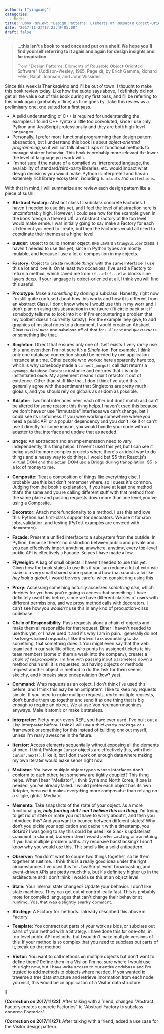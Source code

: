 ```yaml
---
authors: ["yingwang"]
categories:
  - Books
title: 'Book Review: "Design Patterns: Elements of Reusable Object-Oriented Software", by Erich Gamma, Richard Helm, Ralph Johnson, and John Vlissides'
date: "2017-11-22T17:23:49-05:00"
draft: false
---
```


> **...this isn't a book to read once and put on a shelf. We hope you'll find yourself referring to it again and again for design insights and for inspiration.**
>
> From "Design Patterns: Elements of Reusable Object-Oriented Software" (Addison-Wesley, 1995, Page xi), by Erich Gamma, Richard Helm, Ralph Johnson, and John Vlissides

Since this week is Thanksgiving and I'll be out of town, I thought to make this book review today. Like how the quote says above, I definitely did not get all the value out of this book during my first pass, and I'll be referring to this book again (probably offline) as time goes by. Take this review as a preliminary one, one suited for a first pass.

- A solid understanding of C++ is required for understanding the examples. I found C++ syntax a little too convoluted, since I use only Python and JavaScript professionally and they are both high-level languages.
- Personally, I prefer more functional programming than design pattern abstraction, but I understand this book is about _object-oriented programming_, so it will not talk about Lisps or functional methods to manage state or behavior. This book is probably more relevant the lower the level of language you work with.
- I'm not sure if the nature of a compiled vs. interpreted language, the availability of standard/third-party libraries, etc. would impact what design decisions you would make. Python is interpreted and has an extremely rich library ecosystem, including `functools` and `collections`.

With that in mind, I will summarize and review each design pattern like a piece of sushi:

- **Abstract Factory:** Abstract class to subclass concrete Factories. I haven't needed to use this yet, and I feel the level of abstraction here is uncomfortably high. However, I could see how for the example given in the book (design a themed UI), an Abstract Factory at the top level would make sense. I was initially going to say make a Factory for each UI element you need to create, but then the Factories would all need to coordinate their themes at a higher level.

- **Builder:** Object to build another object, like Java's `StringBuilder` class. I haven't needed to use this yet, since in Python types are mostly mutable, and because I use a lot of composition in my objects.

- **Factory:** Object to create multiple _things_ with the same interface. I use this a lot and love it. On at least two occasions, I've used a Factory to return a method, which saved me from `if...elif...else` blocks nine layers deep. If your language is object-oriented at all, I think you will find this useful.

- **Prototype:** Make a _something_ by cloning a subclass. Honestly, right now I'm still quite confused about how this works and how it is different from an Abstract Class. I don't know where I would use this in my work and I don't plan on using this abstraction in the future (I'll circle back to it if somebody tells me to look into it or if I'm encountering a problem that my toolbelt doesn't currently satisfy). For the example they give, to add graphics of musical notes to a document, I would create an Abstract Class `MusicalNote` and subclass off of that for `FullRest` and `QuarterNote` or something like that.

- **Singleton:** Object that ensures only one of itself exists. I very rarely use this, and even then I'm not sure it's a _Single_-ton. For example, I think only one database connection should be needed by one application instance at a time. Other people who worked here apparently have too, which is why somebody made a `connect_mongo()` call that returns a `pymongo.database.Database` instance and ensures that it is only instantiated once. My agreement means I don't refactor it out of existence. Other than stuff like that, I don't think I've used this. I generally agree with the sentiment that Singletons are pretty much globals, and you should rely on globals as seldom as possible.

- **Adapter:** Two final interfaces need each other but don't match and can't be altered for some reason; this thing helps. I haven't used this because we don't have or use "immutable" interfaces we can't change, but I could see its usefulness. If you were working somewhere where you need a public API or a popular dependency and you don't like it or can't use it directly for some reason, you would bundle your code with an adapter to that interface and update that as needed.

- **Bridge:** An abstraction and an implementation need to vary independently; this thing helps. I haven't used this yet, but I can see it being used for more complex projects where there's an ideal way to do things and a messy way to do things. I would bet \$5 that React.js's Virtual DOM and the actual DOM use a Bridge during transpilation. \$5 is a lot of money to me.

- **Composite:** Treat a composition of things like everything else. I probably use this but don't remember where, so I guess it's common. Judging from the book's explanation, if you have at least one method that's the same and you're calling different stuff with that method from the same place and passing requests down more than one level, you've using a Composite.

- **Decorator:** Attach more functionality to a method. I use this and love this; Python has first-class support for decorators. We use it for cron jobs, validation, and testing (PyTest examples are covered with decorators).

- **Facade:** Present a unified interface to a subsystem from the outside. In Python, because there's no distinction between public and private and you can effectively import anything, anywhere, anytime, every top-level public API is effectively a Facade. So yes I have made a few.

- **Flyweight:** A bag of small objects. I haven't needed to use this yet. Given how the book states to use this if you can reduce a lot of extrinsic state to a very small shared state space and how that sounds a lot like _hey look a global_, I would be very careful when considering using this.

- **Proxy:** Accessing something actually accesses _something else_, which decides for you how you're going to access that something. I have definitely used this before, since we have different classes of users with different permissions, and we proxy method calls with decorators. I can't see how you _wouldn't_ use this in any kind of production-class codebase.

- **Chain of Responsibility:** Pass requests along a chain of objects and make them all responsible for that request. Either I haven't needed to use this yet, or I have used it and it's why I am in pain. I generally do not like long-chained requests; I like it when I ask something to do something, that something does it. You might even say that the web team lead in our satellite office, who punts his assigned tickets to his team members (some of them a week into the company), creates a _chain of responsibility_. I'm fine with passing input parameters down a method chain until it is requested, but having objects or methods request another object or method to do the task for them seems sketchy, and it breaks state encapsulation (how? _yes_).

- **Command:** Wrap requests as an object. I don't think I've used this before, and I think this may be an antipattern. I like to keep my requests simple. If you need to make multiple requests, _make_ multiple requests, don't bundle them up together and send it as one thing that is big enough to require an object. We all use Von Neumann machines anyways. Make it atomic or make it stateless.

- **Interpreter:** Pretty much every REPL you have ever used. I've built out a Lisp interpreter before. I think I will use a third-party package or a framework or something for this instead of building one out myself, unless I'm really awesome in the future.

- **Iterator:** Access elements sequentially without exposing all the elements at once. I think PyMongo `Cursor` objects are effectively this, with their `cursor.next()`. I like it, but I don't work on enough data where making my own Iterator would make sense right now.

- **Mediator:** You have multiple object types whose interfaces don't conform to each other, but somehow are tightly coupled? This thing helps. When I hear "Mediator", I think Syria and North Korea; if one is needed, you've already failed. I would prefer each object has its own Adapter, because it makes everything more composable than relying on a single, global Mediator.

- **Memento:** Take snapshots of the state of your object. As a more functional guy, **_holy fucking shit I can't believe this is a thing_**. I'm trying to get rid of state or make you not have to worry about it, and then you introduce this? And you want to bounce between different states? Why don't you pickle your application and cache it with a timestamp, you dotard? I was going to say this could be used like Slack's update last comment in channel, but even then I would prefer caching or something. If you had multiple problem paths...try recursive backtracking? I don't know why you would use this. This smells like a solid antipattern.

- **Observer:** You don't want to couple two things together, so tie them together at runtime. I think this is a really good idea under the right circumstances. I've used this for JavaScript event broadcasting, and event-driven APIs are pretty much this, but it's definitely higher up in the architecture and I don't think I would use this at an object level.

- **State:** Your internal state changed? Update your behavior. I don't like state machines. They can get out of control really fast. This is probably more for compiled languages that can't change their behavior at runtime. Yes, that was a slightly snarky comment.

- **Strategy:** A Factory for methods. I already described this above in Factory.

- **Template:** You contract out parts of your work as bids, or subclass out parts of your method with a Strategy. I have done this for one-offs, in top-level public API methods, but I wouldn't make multiple versions of this. If your method is so complex that you need to subclass out parts of it, break up that method.

- **Visitor:** You want to call methods on multiple objects but don't want to define them? Define them in a Visitor. I'm not sure where I would use this right now, but I have write access to our entire codebase and I'm trusted to add methods to objects where needed. If you wanted to traverse a tree data structure and retrieve information from each node you visit, this would be an application of a Visitor data structure.

:sushi:

**(Correction on 2017/11/22)**: After talking with a friend, changed "Abstract Factory creates concrete Factories" to "Abstract Factory to subclass concrete Factories".

**(Correction on 2017/11/27)**: After talking with a friend, added a use case for the Visitor design pattern.
